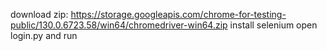 download zip: https://storage.googleapis.com/chrome-for-testing-public/130.0.6723.58/win64/chromedriver-win64.zip
install selenium
open login.py and run
